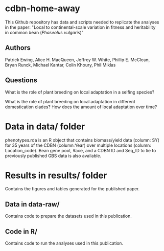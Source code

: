 # cdbn-home-away

This Github repository has data and scripts needed to replicate the analyses in the paper:
"Local to continental-scale variation in fitness and heritability in common bean (*Phaseolus vulgaris*)"


## Authors
Patrick Ewing, Alice H. MacQueen, Jeffrey W. White, Phillip E. McClean, Bryan Runck, Michael Kantar, Colin Khoury, Phil Miklas

## Questions
What is the role of plant breeding on local adaptation in a selfing species?

What is the role of plant breeding on local adaptation in different domestication clades?
How does the amount of local adaptation over time?

# Data in data/ folder

phenotypes.rda is an R object that contains biomass/yield data (column: SY) for 35 years of the CDBN (column:Year) over multiple locations (column: Location_code). Bean gene pool, Race, and a CDBN ID and Seq_ID to tie to previously published GBS data is also available.

# Results in results/ folder
Contains the figures and tables generated for the published paper.

## Data in data-raw/
Contains code to prepare the datasets used in this publication.

## Code in R/
Contains code to run the analyses used in this publication.
